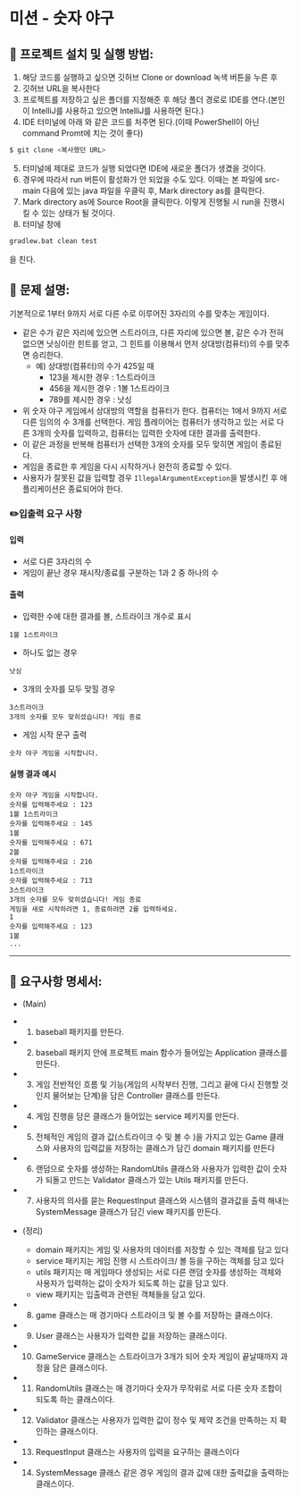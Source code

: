 # 미션 - 숫자 야구

## 🚀 프로젝트 설치 및 실행 방법:

1. 해당 코드를 실행하고 싶으면 깃허브 Clone or download 녹색 버튼을 누른 후
2. 깃허브 URL을 복사한다
3. 프로젝트를 저장하고 싶은 폴더를 지정해준 후 해당 폴더 경로로 IDE를 연다.(본인이 IntelliJ를 사용하고 있으면 IntelliJ를 사용하면 된다.)
4. IDE 터미널에 아래 와 같은 코드를 처주면 된다.(이때 PowerShell이 아닌 command Promt에 치는 것이 좋다)

```bash
$ git clone <복사했던 URL>
```

5. 터미널에 제대로 코드가 실행 되었다면 IDE에 새로운 폴더가 생겼을 것이다.
6. 경우에 따라서 run 버튼이 활성화가 안 되었을 수도 있다. 이때는 본 파일에 src-main 다음에 있는 java 파일을 우클릭 후, Mark directory as를 클릭한다.
7. Mark directory as에 Source Root을 클릭한다. 이렇게 진행될 시 run을 진행시킬 수 있는 상태가 될 것이다.
8. 터미널 창에

```bash
gradlew.bat clean test
```
을 친다.

## 📮 문제 설명:

기본적으로 1부터 9까지 서로 다른 수로 이루어진 3자리의 수를 맞추는 게임이다.

- 같은 수가 같은 자리에 있으면 스트라이크, 다른 자리에 있으면 볼, 같은 수가 전혀 없으면 낫싱이란 힌트를 얻고, 그 힌트를 이용해서 먼저 상대방(컴퓨터)의 수를 맞추면 승리한다.
    - 예) 상대방(컴퓨터)의 수가 425일 때
        - 123을 제시한 경우 : 1스트라이크
        - 456을 제시한 경우 : 1볼 1스트라이크
        - 789를 제시한 경우 : 낫싱
- 위 숫자 야구 게임에서 상대방의 역할을 컴퓨터가 한다. 컴퓨터는 1에서 9까지 서로 다른 임의의 수 3개를 선택한다. 게임 플레이어는 컴퓨터가 생각하고 있는 서로 다른 3개의 숫자를 입력하고, 컴퓨터는 입력한 숫자에 대한
  결과를 출력한다.
- 이 같은 과정을 반복해 컴퓨터가 선택한 3개의 숫자를 모두 맞히면 게임이 종료된다.
- 게임을 종료한 후 게임을 다시 시작하거나 완전히 종료할 수 있다.
- 사용자가 잘못된 값을 입력할 경우 `IllegalArgumentException`을 발생시킨 후 애플리케이션은 종료되어야 한다.

### ✏️입출력 요구 사항

#### 입력

- 서로 다른 3자리의 수
- 게임이 끝난 경우 재시작/종료를 구분하는 1과 2 중 하나의 수

#### 출력

- 입력한 수에 대한 결과를 볼, 스트라이크 개수로 표시

```
1볼 1스트라이크
```

- 하나도 없는 경우

```
낫싱
```

- 3개의 숫자를 모두 맞힐 경우

```
3스트라이크
3개의 숫자를 모두 맞히셨습니다! 게임 종료
```

- 게임 시작 문구 출력

```
숫자 야구 게임을 시작합니다.
``` 

#### 실행 결과 예시

```
숫자 야구 게임을 시작합니다.
숫자를 입력해주세요 : 123
1볼 1스트라이크
숫자를 입력해주세요 : 145
1볼
숫자를 입력해주세요 : 671
2볼
숫자를 입력해주세요 : 216
1스트라이크
숫자를 입력해주세요 : 713
3스트라이크
3개의 숫자를 모두 맞히셨습니다! 게임 종료
게임을 새로 시작하려면 1, 종료하려면 2를 입력하세요.
1
숫자를 입력해주세요 : 123
1볼
...
```

---

## 🎯 요구사항 명세서:

- (Main)

- 1. baseball 패키지를 만든다.
- 2. baseball 패키지 안에 프로젝트 main 함수가 들어있는 Application 클래스를 만든다.
- 3. 게임 전반적인 흐름 및 기능(게임의 시작부터 진행, 그리고 끝에 다시 진행할 것인지 물어보는 단계)을 담은 Controller 클래스를 만든다.
- 4. 게임 진행을 담은 클래스가 들어있는 service 페키지를 만든다. 
- 5. 전체적인 게임의 결과 값(스트라이크 수 및 볼 수 )을 가지고 있는 Game 클래스와 사용자의 입력값을 저장하는 클래스가 담긴 domain 패키지를 만든다
- 6. 랜덤으로 숫자를 생성하는 RandomUtils 클래스와 사용자가 입력한 값이 숫자가 되돌고 만드는 Validator 클래스가 있는 Utils 패키지를 만든다.
- 7. 사용자의 의사를 묻는 RequestInput 클래스와 시스템의 결과값을 출력 해내는 SystemMessage 클래스가 담긴 view 패키지를 만든다.

- (정리) 
    - domain 패키지는 게임 및 사용자의 데이터를 저장할 수 있는 객체를 담고 있다
    - service 패키지는 게임 진행 시 스트라이크/ 볼 등을 구하는 객체를 담고 있다
    - utils 패키지는 매 게임마다 생성되는 서로 다른 랜덤 숫자를 생성하는 객체와 사용자가 입력하는 값이 숫자가 되도록 하는 값을 담고 있다.
    - view 패키지는 입출력과 관련된 객체들을 담고 있다.

- 8. game 클래스는 매 경기마다 스트라이크 및 볼 수를 저장하는 클래스이다.
- 9. User 클래스는 사용자가 입력한 값을 저장하는 클래스이다.

- 10. GameService 클래스는 스트라이크가 3개가 되어 숫자 게임이 끝날때까지 과정을 담은 클래스이다.
- 11. RandomUtils 클래스는 매 경기마다 숫자가 무작위로 서로 다른 숫자 조합이 되도록 하는 클래스이다.
- 12. Validator 클래스는 사용자가 입력한 값이 정수 및 제약 조건을 만족하는 지 확인하는 클래스이다.

- 13. RequestInput 클래스는 사용자의 입력을 요구하는 클래스이다
- 14. SystemMessage 클래스 같은 경우 게임의 결과 값에 대한 출력값을 출력하는 클래스이다.


